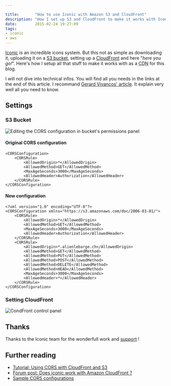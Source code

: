 ```yaml
---

title:       "How to use Iconic with Amazon S3 and CloudFront"
description: "How I set up S3 and CloudFront to make it works with Iconic incons system."
date:        2015-02-24 19:27:09
tags:
- iconic
- aws
---
```


[Iconic](https://useiconic.com/) is an incredible icons system. But this not as simple as downloading it, uploading it on a [S3 bucket](https://aws.amazon.com/s3/), setting up a [CloudFront](https://aws.amazon.com/cloudfront/) and here "*here you go!*".
Here's how I setup all that stuff to make it works with as a <abbr title="Content Delivery Network">CDN</abbr> for this blog.

I will not dive into technical infos. You will find all you needs in the links at the end of this article. I recommand [Gerard Vivancos' article](https://blog.celingest.com/en/2014/10/02/tutorial-using-cors-with-cloudfront-and-s3/). It explain very well all you need to know.

## Settings

### S3 Bucket

![Editing the CORS configuration in bucket's permissions panel](https://dlgjp9x71cipk.cloudfront.net/2015-02-24-s3-config.png)

#### Original CORS configuration


    <CORSConfiguration>
        <CORSRule>
            <AllowedOrigin>*</AllowedOrigin>
            <AllowedMethod>GET</AllowedMethod>
            <MaxAgeSeconds>3000</MaxAgeSeconds>
            <AllowedHeader>Authorization</AllowedHeader>
        </CORSRule>
    </CORSConfiguration>

#### New configuration

    <?xml version="1.0" encoding="UTF-8"?>
    <CORSConfiguration xmlns="https://s3.amazonaws.com/doc/2006-03-01/">
        <CORSRule>
            <AllowedOrigin>*</AllowedOrigin>
            <AllowedMethod>GET</AllowedMethod>
            <MaxAgeSeconds>3000</MaxAgeSeconds>
            <AllowedHeader>Authorization</AllowedHeader>
        </CORSRule>
        <CORSRule>
            <AllowedOrigin>*.alienlebarge.ch</AllowedOrigin>
            <AllowedMethod>GET</AllowedMethod>
            <AllowedMethod>PUT</AllowedMethod>
            <AllowedMethod>POST</AllowedMethod>
            <AllowedMethod>DELETE</AllowedMethod>
            <AllowedMethod>HEAD</AllowedMethod>
            <MaxAgeSeconds>3000</MaxAgeSeconds>
            <AllowedHeader>*</AllowedHeader>
        </CORSRule>
    </CORSConfiguration>

### Setting CloudFront

![CondFront control panel](https://dlgjp9x71cipk.cloudfront.net/2015-02-24-cloudfront-settings.png)

## Thanks

Thanks to the Iconic team for the wonderfull work and [support](https://useiconic.com/community/#!/getting-started:does-iconic-work-with-amazo) !

## Further reading

- [Tutorial: Using CORS with CloudFront and S3](https://blog.celingest.com/en/2014/10/02/tutorial-using-cors-with-cloudfront-and-s3/)
- [Forum post: Does iconic work with Amazon CloudFront ?](https://useiconic.com/community/#!/getting-started:does-iconic-work-with-amazo)
- [Sample CORS configurations](https://docs.aws.amazon.com/AmazonS3/latest/dev/cors.html#how-do-i-enable-cors)
